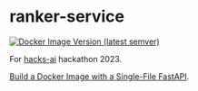 # ranker-service

[![Docker Image Version (latest semver)](https://img.shields.io/docker/v/airndlab/hackathon-hacks-ai-2023-ranker-service?label=Docker%20Hub)](https://hub.docker.com/r/airndlab/hackathon-hacks-ai-2023-ranker-service)

For [hacks-ai](https://hacks-ai.ru) hackathon 2023.

[Build a Docker Image with a Single-File FastAPI](https://fastapi.tiangolo.com/deployment/docker/#build-a-docker-image-with-a-single-file-fastapi).
